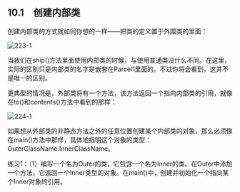 ## 10.1　创建内部类

创建内部类的方式就如同你想的一样——把类的定义置于外围类的里面：

![223-1](../Images/image02915.jpeg)

当我们在ship()方法里面使用内部类的时候，与使用普通类没什么不同。在这里，实际的区别只是内部类的名字是嵌套在Parcel1里面的。不过你将会看到，这并不是唯一的区别。

更典型的情况是，外部类将有一个方法，该方法返回一个指向内部类的引用，就像在to()和contents()方法中看到的那样：

![224-1](../Images/image02916.jpeg)

如果想从外部类的非静态方法之外的任意位置创建某个内部类的对象，那么必须像在main()方法中那样，具体地指明这个对象的类型：OuterClassName.InnerClassName。

练习1：（1）编写一个名为Outer的类，它包含一个名为Inner的类。在Outer中添加一个方法，它返回一个Inner类型的对象。在main()中，创建并初始化一个指向某个Inner对象的引用。